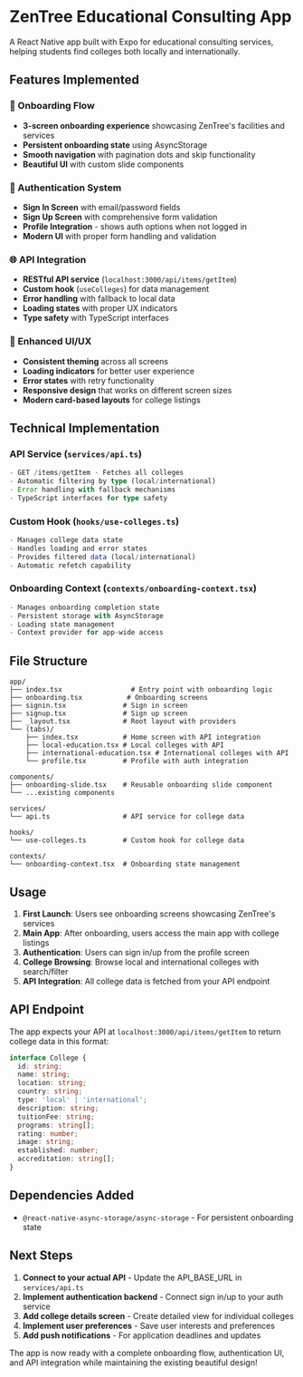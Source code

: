 # ZenTree Educational Consulting App

A React Native app built with Expo for educational consulting services, helping students find colleges both locally and internationally.

## Features Implemented

### 🚀 Onboarding Flow
- **3-screen onboarding experience** showcasing ZenTree's facilities and services
- **Persistent onboarding state** using AsyncStorage
- **Smooth navigation** with pagination dots and skip functionality
- **Beautiful UI** with custom slide components

### 🔐 Authentication System
- **Sign In Screen** with email/password fields
- **Sign Up Screen** with comprehensive form validation
- **Profile Integration** - shows auth options when not logged in
- **Modern UI** with proper form handling and validation

### 🌐 API Integration
- **RESTful API service** (`localhost:3000/api/items/getItem`)
- **Custom hook** (`useColleges`) for data management
- **Error handling** with fallback to local data
- **Loading states** with proper UX indicators
- **Type safety** with TypeScript interfaces

### 📱 Enhanced UI/UX
- **Consistent theming** across all screens
- **Loading indicators** for better user experience
- **Error states** with retry functionality
- **Responsive design** that works on different screen sizes
- **Modern card-based layouts** for college listings

## Technical Implementation

### API Service (`services/api.ts`)
```typescript
- GET /items/getItem - Fetches all colleges
- Automatic filtering by type (local/international)
- Error handling with fallback mechanisms
- TypeScript interfaces for type safety
```

### Custom Hook (`hooks/use-colleges.ts`)
```typescript
- Manages college data state
- Handles loading and error states
- Provides filtered data (local/international)
- Automatic refetch capability
```

### Onboarding Context (`contexts/onboarding-context.tsx`)
```typescript
- Manages onboarding completion state
- Persistent storage with AsyncStorage
- Loading state management
- Context provider for app-wide access
```

## File Structure

```
app/
├── index.tsx                 # Entry point with onboarding logic
├── onboarding.tsx           # Onboarding screens
├── signin.tsx              # Sign in screen
├── signup.tsx              # Sign up screen
├── _layout.tsx             # Root layout with providers
└── (tabs)/
    ├── index.tsx           # Home screen with API integration
    ├── local-education.tsx # Local colleges with API
    ├── international-education.tsx # International colleges with API
    └── profile.tsx         # Profile with auth integration

components/
├── onboarding-slide.tsx    # Reusable onboarding slide component
└── ...existing components

services/
└── api.ts                  # API service for college data

hooks/
└── use-colleges.ts         # Custom hook for college data

contexts/
└── onboarding-context.tsx  # Onboarding state management
```

## Usage

1. **First Launch**: Users see onboarding screens showcasing ZenTree's services
2. **Main App**: After onboarding, users access the main app with college listings
3. **Authentication**: Users can sign in/up from the profile screen
4. **College Browsing**: Browse local and international colleges with search/filter
5. **API Integration**: All college data is fetched from your API endpoint

## API Endpoint

The app expects your API at `localhost:3000/api/items/getItem` to return college data in this format:

```typescript
interface College {
  id: string;
  name: string;
  location: string;
  country: string;
  type: 'local' | 'international';
  description: string;
  tuitionFee: string;
  programs: string[];
  rating: number;
  image: string;
  established: number;
  accreditation: string[];
}
```

## Dependencies Added

- `@react-native-async-storage/async-storage` - For persistent onboarding state

## Next Steps

1. **Connect to your actual API** - Update the API_BASE_URL in `services/api.ts`
2. **Implement authentication backend** - Connect sign in/up to your auth service
3. **Add college details screen** - Create detailed view for individual colleges
4. **Implement user preferences** - Save user interests and preferences
5. **Add push notifications** - For application deadlines and updates

The app is now ready with a complete onboarding flow, authentication UI, and API integration while maintaining the existing beautiful design!
